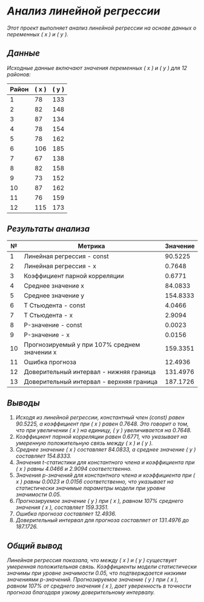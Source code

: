 # _Анализ линейной регрессии_

_Этот проект выполняет анализ линейной регрессии на основе данных о переменных \( x \) и \( y \)._

## _Данные_

_Исходные данные включают значения переменных \( x \) и \( y \) для 12 районов:_

| Район | \( x \) | \( y \) |
|-------|---------|---------|
| 1     | 78      | 133     |
| 2     | 82      | 148     |
| 3     | 87      | 134     |
| 4     | 78      | 154     |
| 5     | 78      | 162     |
| 6     | 106     | 185     |
| 7     | 67      | 138     |
| 8     | 82      | 158     |
| 9     | 73      | 152     |
| 10    | 87      | 162     |
| 11    | 76      | 159     |
| 12    | 115     | 173     |

## _Результаты анализа_

| №  | Метрика                                      | Значение  |
|----|----------------------------------------------|-----------|
| 1  | Линейная регрессия - const                   | 90.5225   |
| 2  | Линейная регрессия - x                       | 0.7648    |
| 3  | Коэффициент парной корреляции                | 0.6771    |
| 4  | Среднее значение x                           | 84.0833   |
| 5  | Среднее значение y                           | 154.8333  |
| 6  | Т Стьюдента - const                          | 4.0466    |
| 7  | Т Стьюдента - x                              | 2.9094    |
| 8  | P-значение - const                           | 0.0023    |
| 9  | P-значение - x                               | 0.0156    |
| 10 | Прогнозируемый y при 107% среднем значении x | 159.3351  |
| 11 | Ошибка прогноза                              | 12.4936   |
| 12 | Доверительный интервал - нижняя граница      | 131.4976  |
| 13 | Доверительный интервал - верхняя граница     | 187.1726  |

## _Выводы_

1. _Исходя из линейной регрессии, константный член (const) равен 90.5225, а коэффициент при \( x \) равен 0.7648. Это говорит о том, что при увеличении \( x \) на единицу, \( y \) увеличивается на 0.7648._
2. _Коэффициент парной корреляции равен 0.6771, что указывает на умеренную положительную связь между \( x \) и \( y \)._
3. _Среднее значение \( x \) составляет 84.0833, а среднее значение \( y \) составляет 154.8333._
4. _Значения t-статистики для константного члена и коэффициента при \( x \) равны 4.0466 и 2.9094 соответственно._
5. _Значения p-значений для константного члена и коэффициента при \( x \) равны 0.0023 и 0.0156 соответственно, что указывает на статистически значимые параметры модели при уровне значимости 0.05._
6. _Прогнозируемое значение \( y \) при \( x \), равном 107% среднего значения \( x \), составляет 159.3351._
7. _Ошибка прогноза составляет 12.4936._
8. _Доверительный интервал для прогноза составляет от 131.4976 до 187.1726._

## _Общий вывод_

_Линейная регрессия показала, что между \( x \) и \( y \) существует умеренная положительная связь. Коэффициенты модели статистически значимы при уровне значимости 0.05, что подтверждается низкими значениями p-значений. Прогнозируемое значение \( y \) при \( x \), равном 107% от среднего значения \( x \), дает уверенность в точности прогноза благодаря узкому доверительному интервалу._
